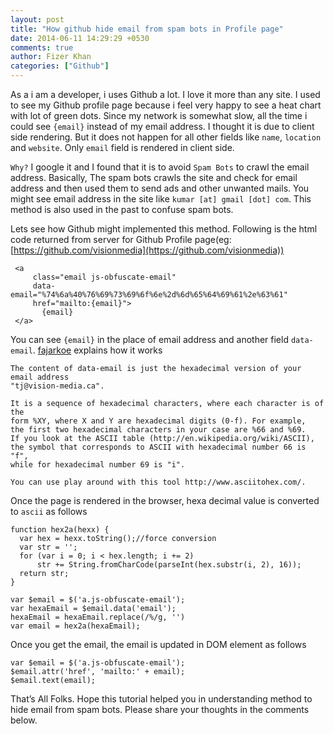 ```yaml
---
layout: post
title: "How github hide email from spam bots in Profile page"
date: 2014-06-11 14:29:29 +0530
comments: true
author: Fizer Khan
categories: ["Github"]
---
```


As a i am a developer, i uses Github a lot. I love it more than any site.
I used to see my Github profile page because i feel very happy to see a heat chart with
lot of green dots. Since my network is somewhat slow, all the time i could
see `{email}` instead of my email address. I thought it is due to client
side rendering. But it does not happen for all other fields like `name`, `location`
and `website`. Only `email` field is rendered in client side.

`Why?` I google it and I found that it is to avoid `Spam Bots` to crawl the email address.
Basically, The spam bots crawls the site and check for email address and then used them
to send ads and other unwanted mails. You might see email address in the site like
`kumar [at] gmail [dot] com`. This method is also used in the past to confuse spam bots.

Lets see how Github might implemented this method. Following is the html code
returned from server for Github Profile page(eg: [https://github.com/visionmedia](https://github.com/visionmedia))

```
 <a
     class="email js-obfuscate-email"
     data-email="%74%6a%40%76%69%73%69%6f%6e%2d%6d%65%64%69%61%2e%63%61"
     href="mailto:{email}">
       {email}
 </a>
```

You can see `{email}` in the place of email address and another field `data-email`.
[fajarkoe](http://stackoverflow.com/users/2151331/fajarkoe) explains how it works

```
The content of data-email is just the hexadecimal version of your email address
"tj@vision-media.ca".

It is a sequence of hexadecimal characters, where each character is of the
form %XY, where X and Y are hexadecimal digits (0-f). For example,
the first two hexadecimal characters in your case are %66 and %69.
If you look at the ASCII table (http://en.wikipedia.org/wiki/ASCII),
the symbol that corresponds to ASCII with hexadecimal number 66 is "f",
while for hexadecimal number 69 is "i".

You can use play around with this tool http://www.asciitohex.com/.
```

Once the page is rendered in the browser, hexa decimal value is converted to `ascii` as follows

```
function hex2a(hexx) {
  var hex = hexx.toString();//force conversion
  var str = '';
  for (var i = 0; i < hex.length; i += 2)
      str += String.fromCharCode(parseInt(hex.substr(i, 2), 16));
  return str;
}

var $email = $('a.js-obfuscate-email');
var hexaEmail = $email.data('email');
hexaEmail = hexaEmail.replace(/%/g, '')
var email = hex2a(hexaEmail);
```

Once you get the email, the email is updated in DOM element as follows

```
var $email = $('a.js-obfuscate-email');
$email.attr('href', 'mailto:' + email);
$email.text(email);
```

That’s All Folks. Hope this tutorial helped you in understanding method to hide email from spam bots.
Please share your thoughts in the comments below.

